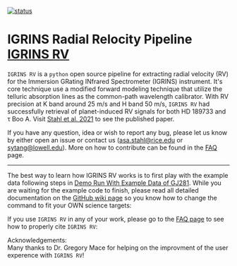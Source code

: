 [![status](https://joss.theoj.org/papers/37282917527e6c195d9dff80107388fd/status.svg)](https://joss.theoj.org/papers/37282917527e6c195d9dff80107388fd)


# IGRINS Radial Relocity Pipeline [IGRINS RV](https://github.com/shihyuntang/igrins_rv)


``IGRINS RV`` is a ``python`` open source pipeline for extracting radial velocity (RV) for the Immersion GRating INfrared Spectrometer (IGRINS) instrument. It's core technique use a modified forward modeling technique that utilize the telluric absorption lines as the common-path wavelength calibrator. With RV precision at K band around 25 m/s and H band 50 m/s, ``IGRINS RV`` had successfully retrieval of planet-induced RV signals for both HD 189733 and &tau; Boo A. Visit [Stahl et al. 2021](https://ui.adsabs.harvard.edu/abs/2021AJ....161..283S/abstract) to see the published paper.

If you have any question, idea or wish to report any bug, please let us know by either open an issue or contact us (asa.stahl@rice.edu or sytang@lowell.edu).
More on how to contribute can be found in the [FAQ](https://github.com/shihyuntang/igrins_rv/wiki/FAQ#q-how-do-i-report-bugs) page.

***
The best way to learn how IGRINS RV works is to first play with the example data following steps in [Demo Run With Example Data of GJ281](https://github.com/shihyuntang/igrins_rv/wiki/Demo-Run-With-Example-Data-of-GJ281). While you are waiting for the example code to finish, please read all detailed documentation on the [GitHub wiki page](https://github.com/shihyuntang/igrins_rv/wiki) so you know how to change the command to fit your OWN science targets:

If you use ``IGRINS RV`` in any of your work, please go to the [FAQ page](https://github.com/shihyuntang/igrins_rv/wiki/FAQ#q-how-do-i-properly-cite-igrins-rv) to see how to properly cite ``IGRINS RV``:

Acknowledgements:\
Many thanks to Dr. Gregory Mace for helping on the improvment of the user experence with `IGRINS RV`!
